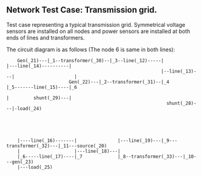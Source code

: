 <!--
SPDX-FileCopyrightText: 2022 Contributors to the Power Grid Model project <dynamic.grid.calculation@alliander.com>

SPDX-License-Identifier: MPL-2.0
-->
## Network Test Case: Transmission grid.

Test case representing a typical transmission grid.
Symmetrical voltage sensors are installed on all nodes and power sensors are installed at both ends of lines and 
transformers.

The circuit diagram is as follows (The node 6 is same in both lines):
```
    Gen(_21)---|_1--transformer(_30)--|_3--line(_12)-----|              |---line(_14)----------|
                                                         |--line(_13)---|                      |
                       Gen(_22)---|_2--transformer(_31)--|_4            |_5-------line(_15)----|_6
                                                                        |         shunt(_29)---|
                                                           shunt(_28)---|-load(_24)

    
    
    
    
    |----line(_16)-------|               |---line(_19)---|_9---transformer(_32)---|_11---source(_20)
    |                    |---line(_18)---|
    |_6-----line(_17)----|_7             |_8--transformer(_33)---|_10---gen(_23)
    |---load(_25)
```